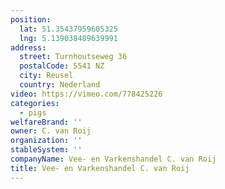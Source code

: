 ```yaml
---
position:
  lat: 51.35437959605325
  lng: 5.139038489639991
address:
  street: Turnhoutseweg 36
  postalCode: 5541 NZ
  city: Reusel
  country: Nederland
video: https://vimeo.com/778425226
categories:
  - pigs
welfareBrand: ''
owner: C. van Roij
organization: ''
stableSystem: ''
companyName: Vee- en Varkenshandel C. van Roij
title: Vee- en Varkenshandel C. van Roij
---
```

